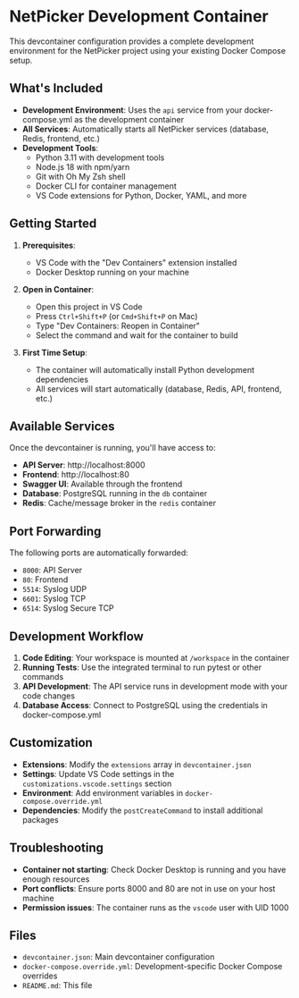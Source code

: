 # NetPicker Development Container

This devcontainer configuration provides a complete development environment for the NetPicker project using your existing Docker Compose setup.

## What's Included

- **Development Environment**: Uses the `api` service from your docker-compose.yml as the development container
- **All Services**: Automatically starts all NetPicker services (database, Redis, frontend, etc.)
- **Development Tools**:
  - Python 3.11 with development tools
  - Node.js 18 with npm/yarn
  - Git with Oh My Zsh shell
  - Docker CLI for container management
  - VS Code extensions for Python, Docker, YAML, and more

## Getting Started

1. **Prerequisites**:

   - VS Code with the "Dev Containers" extension installed
   - Docker Desktop running on your machine

2. **Open in Container**:

   - Open this project in VS Code
   - Press `Ctrl+Shift+P` (or `Cmd+Shift+P` on Mac)
   - Type "Dev Containers: Reopen in Container"
   - Select the command and wait for the container to build

3. **First Time Setup**:
   - The container will automatically install Python development dependencies
   - All services will start automatically (database, Redis, API, frontend, etc.)

## Available Services

Once the devcontainer is running, you'll have access to:

- **API Server**: http://localhost:8000
- **Frontend**: http://localhost:80
- **Swagger UI**: Available through the frontend
- **Database**: PostgreSQL running in the `db` container
- **Redis**: Cache/message broker in the `redis` container

## Port Forwarding

The following ports are automatically forwarded:

- `8000`: API Server
- `80`: Frontend
- `5514`: Syslog UDP
- `6601`: Syslog TCP
- `6514`: Syslog Secure TCP

## Development Workflow

1. **Code Editing**: Your workspace is mounted at `/workspace` in the container
2. **Running Tests**: Use the integrated terminal to run pytest or other commands
3. **API Development**: The API service runs in development mode with your code changes
4. **Database Access**: Connect to PostgreSQL using the credentials in docker-compose.yml

## Customization

- **Extensions**: Modify the `extensions` array in `devcontainer.json`
- **Settings**: Update VS Code settings in the `customizations.vscode.settings` section
- **Environment**: Add environment variables in `docker-compose.override.yml`
- **Dependencies**: Modify the `postCreateCommand` to install additional packages

## Troubleshooting

- **Container not starting**: Check Docker Desktop is running and you have enough resources
- **Port conflicts**: Ensure ports 8000 and 80 are not in use on your host machine
- **Permission issues**: The container runs as the `vscode` user with UID 1000

## Files

- `devcontainer.json`: Main devcontainer configuration
- `docker-compose.override.yml`: Development-specific Docker Compose overrides
- `README.md`: This file
